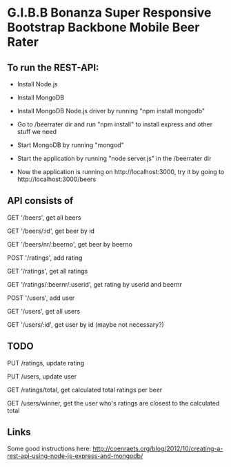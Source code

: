 G.I.B.B Bonanza Super Responsive Bootstrap Backbone Mobile Beer Rater
=====================================================================


To run the REST-API:
--------------------

- Install Node.js

- Install MongoDB

- Install MongoDB Node.js driver by running "npm install mongodb"

- Go to /beerrater dir and run "npm install" to install express and other stuff we need

- Start MongoDB by running "mongod"

- Start the application by running "node server.js" in the /beerrater dir

- Now the application is running on http://localhost:3000, try it by going to http://localhost:3000/beers


API consists of
---------------

GET '/beers', get all beers

GET '/beers/:id', get beer by id

GET '/beers/nr/:beerno', get beer by beerno

POST '/ratings', add rating

GET '/ratings', get all ratings

GET '/ratings/:beernr/:userid', get rating by userid and beernr

POST '/users', add user

GET '/users', get all users

GET '/users/:id', get user by id (maybe not necessary?)


TODO
----

PUT /ratings, update rating

PUT /users, update user

GET /ratings/total, get calculated total ratings per beer

GET /users/winner, get the user who's ratings are closest to the calculated total


Links
-----

Some good instructions here: http://coenraets.org/blog/2012/10/creating-a-rest-api-using-node-js-express-and-mongodb/
